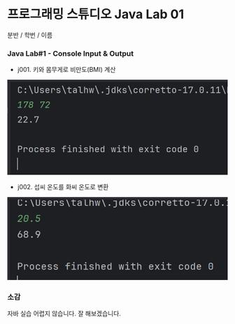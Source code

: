 # 프로그래밍 스튜디오 Java Lab 01
분반 / 학번 / 이름

### Java Lab#1 - Console Input & Output
- j001. 키와 몸무게로 비만도(BMI) 계산

![j001](./captures/j001.png)

- j002. 섭씨 온도를 화씨 온도로 변환

![j002](./captures/j002.png)

### 소감
자바 실습 어렵지 않습니다. 잘 해보겠습니다.

